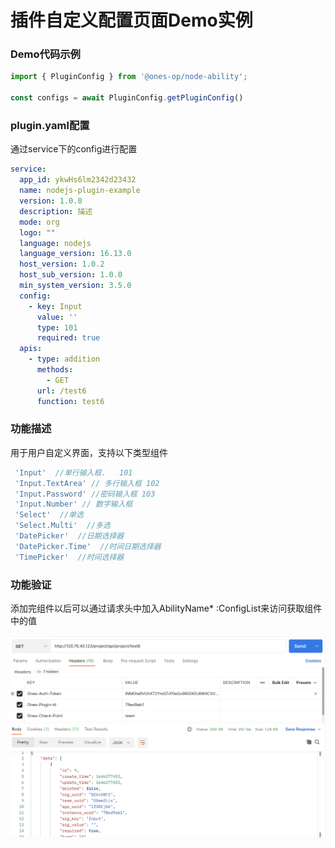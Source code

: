 # 插件自定义配置页面Demo实例
### Demo代码示例
```typescript
import { PluginConfig } from '@ones-op/node-ability';

const configs = await PluginConfig.getPluginConfig()
```
### plugin.yaml配置
通过service下的config进行配置

```yaml
service:
  app_id: ykwHs6lm2342d23432
  name: nodejs-plugin-example
  version: 1.0.0
  description: 描述
  mode: org
  logo: ""
  language: nodejs
  language_version: 16.13.0
  host_version: 1.0.2
  host_sub_version: 1.0.0
  min_system_version: 3.5.0
  config:
    - key: Input
      value: ''
      type: 101
      required: true
  apis:
    - type: addition
      methods:
        - GET
      url: /test6
      function: test6
```
### 功能描述
用于用户自定义界面，支持以下类型组件

```go
 'Input'  //单行输入框.   101
 'Input.TextArea' // 多行输入框 102 
 'Input.Password' //密码输入框 103
 'Input.Number' // 数字输入框
 'Select'  //单选
 'Select.Multi'  //多选  
 'DatePicker'  //日期选择器
 'DatePicker.Time'  //时间日期选择器
 'TimePicker'  //时间选择器
```
### 功能验证
添加完组件以后可以通过请求头中加入AbilityName\* :ConfigList来访问获取组件中的值

![image](./api-project-return-demo.png)
